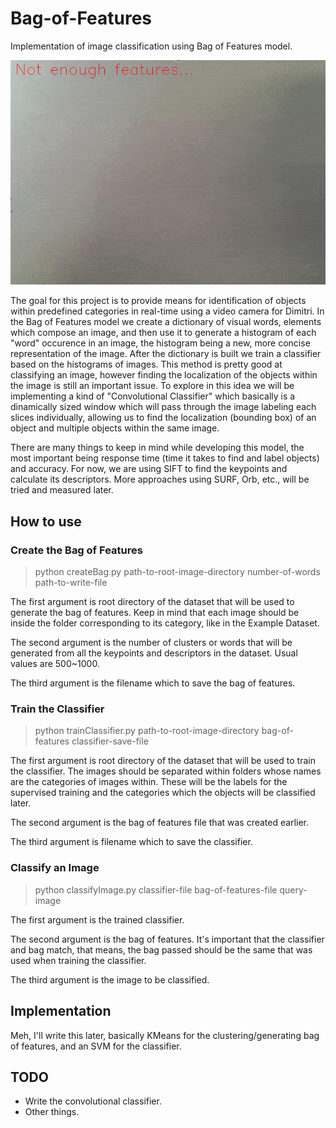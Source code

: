 # Bag-of-Features
Implementation of image classification using Bag of Features model.

![](bofdemo.gif)

The goal for this project is to provide means for identification of objects within predefined categories in real-time using a video camera for Dimitri.
In the Bag of Features model we create a dictionary of visual words, elements which compose an image, and then use it to generate a histogram of each "word" occurence in an image, the histogram being a new, more concise representation of the image. After the dictionary is built we train a classifier based on the histograms of images.
This method is pretty good at classifying an image, however finding the localization of the objects within the image is still an important issue. To explore in this idea we will be implementing a kind of "Convolutional Classifier" which basically is a dinamically sized window which will pass through the image labeling each slices individually, allowing us to find the localization (bounding box) of an object and multiple objects within the same image.

There are many things to keep in mind while developing this model, the most important being response time (time it takes to find and label objects) and accuracy. For now, we are using SIFT to find the keypoints and calculate its descriptors. More approaches using SURF, Orb, etc., will be tried and measured later.

## How to use

### Create the Bag of Features
> python createBag.py path-to-root-image-directory number-of-words path-to-write-file

The first argument is root directory of the dataset that will be used to generate the bag of features. Keep in mind that each image should be inside the folder corresponding to its category, like in the Example Dataset.

The second argument is the number of clusters or words that will be generated from all the keypoints and descriptors in the dataset. Usual values are 500~1000.

The third argument is the filename which to save the bag of features.

### Train the Classifier
> python trainClassifier.py path-to-root-image-directory bag-of-features classifier-save-file

The first argument is root directory of the dataset that will be used to train the classifier. The images should be separated within folders whose names are the categories of images within. These will be the labels for the supervised training and the categories which the objects will be classified later.

The second argument is the bag of features file that was created earlier.

The third argument is filename which to save the classifier.

### Classify an Image
> python classifyImage.py classifier-file bag-of-features-file query-image

The first argument is the trained classifier.

The second argument is the bag of features. It's important that the classifier and bag match, that means, the bag passed should be the same that was used when training the classifier.

The third argument is the image to be classified.

## Implementation

Meh, I'll write this later, basically KMeans for the clustering/generating bag of features, and an SVM for the classifier.

## TODO
* Write the convolutional classifier.
* Other things.
